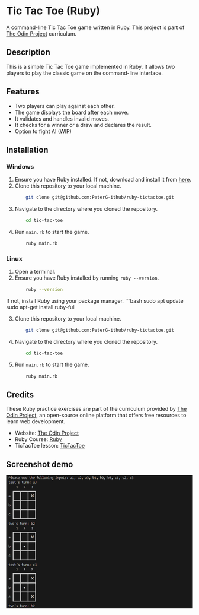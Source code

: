 # Tic Tac Toe (Ruby)

A command-line Tic Tac Toe game written in Ruby. This project is part of [The Odin Project](https://www.theodinproject.com/lessons/ruby-tic-tac-toe) curriculum.

## Description

This is a simple Tic Tac Toe game implemented in Ruby. It allows two players to play the classic game on the command-line interface.

## Features

- Two players can play against each other.
- The game displays the board after each move.
- It validates and handles invalid moves.
- It checks for a winner or a draw and declares the result.
- Option to fight AI (WIP)

## Installation

### Windows

1. Ensure you have Ruby installed. If not, download and install it from [here](https://www.ruby-lang.org/en/downloads/).
2. Clone this repository to your local machine.
    ```bash
        git clone git@github.com:PeterG-ithub/ruby-tictactoe.git
3. Navigate to the directory where you cloned the repository.
    ```bash
        cd tic-tac-toe
4. Run `main.rb` to start the game.
    ```bash
        ruby main.rb

### Linux

1. Open a terminal.
2. Ensure you have Ruby installed by running `ruby --version`. 
    ```bash
        ruby --version
If not, install Ruby using your package manager.
    ```bash
        sudo apt update
        sudo apt-get install ruby-full

3. Clone this repository to your local machine.
    ```bash
        git clone git@github.com:PeterG-ithub/ruby-tictactoe.git
4. Navigate to the directory where you cloned the repository.
    ```bash
        cd tic-tac-toe
5. Run `main.rb` to start the game.
    ```bash
        ruby main.rb

## Credits

These Ruby practice exercises are part of the curriculum provided by [The Odin Project](https://www.theodinproject.com/), an open-source online platform that offers free resources to learn web development.
- Website: [The Odin Project](https://www.theodinproject.com/)
- Ruby Course: [Ruby](https://www.theodinproject.com/paths/full-stack-ruby-on-rails/courses/ruby)
- TicTacToe lesson: [TicTacToe](https://www.theodinproject.com/lessons/ruby-tic-tac-toe)

## Screenshot demo

![Demo](images/demo.png)